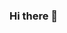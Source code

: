 
### Hi there 👋

<!--

![Metrics](https://metrics.lecoq.io/terdong?template=classic&languages=1&followup=1&config.timezone=Asia%2FSeoul&config.animated=true)

**terdong/terdong** is a ✨ _special_ ✨ repository because its `README.md` (this file) appears on your GitHub profile.

Here are some ideas to get you started:

- 🔭 I’m currently working on ...
- 🌱 I’m currently learning ...
- 👯 I’m looking to collaborate on ...
- 🤔 I’m looking for help with ...
- 💬 Ask me about ...
- 📫 How to reach me: ...
- 😄 Pronouns: ...
- ⚡ Fun fact: ...
-->
